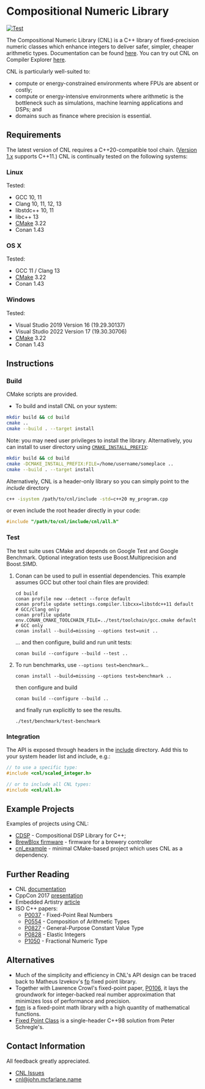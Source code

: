 # Compositional Numeric Library

[![Test](https://github.com/johnmcfarlane/cnl/workflows/Test/badge.svg)](https://github.com/johnmcfarlane/cnl/actions?query=workflow:Test+branch:main)

The Compositional Numeric Library (CNL) is a C++ library of fixed-precision
numeric classes which enhance integers to deliver safer, simpler, cheaper
arithmetic types. Documentation can be found [here](http://johnmcfarlane.github.io/cnl/).
You can try out CNL on Compiler Explorer [here](https://godbolt.org/z/vzdvYzeqW).

CNL is particularly well-suited to:

* compute or energy-constrained environments where FPUs are absent or costly;
* compute or energy-intensive environments where arithmetic is the bottleneck
  such as simulations, machine learning applications and DSPs; and
* domains such as finance where precision is essential.

## Requirements

The latest version of CNL requires a C++20-compatible tool chain.
([Version 1.x](https://github.com/johnmcfarlane/cnl/tree/v1.x) supports C++11.)
CNL is continually tested on the following systems:

### Linux

Tested:

* GCC 10, 11
* Clang 10, 11, 12, 13
* libstdc++ 10, 11
* libc++ 13
* [CMake](https://cmake.org/download/) 3.22
* Conan 1.43

### OS X

Tested:

* GCC 11 / Clang 13
* [CMake](https://cmake.org/download/) 3.22
* Conan 1.43

### Windows

Tested:

* Visual Studio 2019 Version 16 (19.29.30137)
* Visual Studio 2022 Version 17 (19.30.30706)
* [CMake](https://cmake.org/download/) 3.22
* Conan 1.43

## Instructions

### Build

CMake scripts are provided.

* To build and install CNL on your system:

```sh
mkdir build && cd build
cmake ..
cmake --build . --target install
```

Note: you may need user privileges to install the library.
Alternatively, you can install to user directory using [`CMAKE_INSTALL_PREFIX`](https://cmake.org/cmake/help/latest/variable/CMAKE_INSTALL_PREFIX.html#cmake-install-prefix):

```sh
mkdir build && cd build
cmake -DCMAKE_INSTALL_PREFIX:FILE=/home/username/someplace ..
cmake --build . --target install
```

Alternatively, CNL is a header-only library so you can simply point to the
_include_ directory

```sh
c++ -isystem /path/to/cnl/include -std=c++20 my_program.cpp
```

or even include the root header directly in your code:

```c++
#include "/path/to/cnl/include/cnl/all.h"
```

### Test

The test suite uses CMake and depends on Google Test and Google Benchmark.
Optional integration tests use Boost.Multiprecision and Boost.SIMD.

1. Conan can be used to pull in essential dependencies.
   This example assumes GCC but other tool chain files are provided:

   ```shell
   cd build
   conan profile new --detect --force default
   conan profile update settings.compiler.libcxx=libstdc++11 default  # GCC/Clang only
   conan profile update env.CONAN_CMAKE_TOOLCHAIN_FILE=../test/toolchain/gcc.cmake default # GCC only
   conan install --build=missing --options test=unit ..
   ```

   ... and then configure, build and run unit tests:

   ```shell
   conan build --configure --build --test ..
   ```

1. To run benchmarks, use `--options test=benchmark`...

   ```shell
   conan install --build=missing --options test=benchmark ..
   ```

   then configure and build

   ```shell
   conan build --configure --build ..
   ```

   and finally run explicitly to see the results.

   ```shell
   ./test/benchmark/test-benchmark
   ```

### Integration

The API is exposed through headers in the [include](./include/) directory.
Add this to your system header list and include, e.g.:

```c++
// to use a specific type:
#include <cnl/scaled_integer.h>

// or to include all CNL types:
#include <cnl/all.h>
```

## Example Projects

Examples of projects using CNL:

* [CDSP](https://github.com/hbe72/cdsp) - Compositional DSP Library for
  C++;
* [BrewBlox firmware](https://github.com/BrewBlox/brewblox-firmware) - firmware
  for a brewery controller
* [cnl_example](https://github.com/johnmcfarlane/cnl_example) - minimal
  CMake-based project which uses CNL as a dependency.

## Further Reading

* CNL [documentation](http://johnmcfarlane.github.io/cnl/)
* CppCon 2017 [presentation](https://youtu.be/GEfmV3Xcuok)
* Embedded Artistry [article](https://embeddedartistry.com/blog/2017/8/25/c11-fixed-point-arithemetic-library)
* ISO C++ papers:
  * [P0037](http://wg21.link/p0037) - Fixed-Point Real Numbers
  * [P0554](http://wg21.link/p0554) - Composition of Arithmetic Types
  * [P0827](http://wg21.link/p0827) - General-Purpose Constant Value Type
  * [P0828](http://wg21.link/p0828) - Elastic Integers
  * [P1050](http://wg21.link/p1050) - Fractional Numeric Type

## Alternatives

* Much of the simplicity and efficiency in CNL's API design can be traced back
  to Matheus Izvekov's [fp](https://github.com/mizvekov/fp) fixed point library.
* Together with Lawrence Crowl's fixed-point paper, [P0106](https://wg21.link/p0106r0),
  it lays the groundwork for integer-backed real number approximation that minimizes
  loss of performance and precision.
* [fpm](https://github.com/MikeLankamp/fpm) is a fixed-point math library with a
  high quantity of mathematical functions.
* [Fixed Point Class](https://www.codeproject.com/Articles/37636/Fixed-Point-Class)
  is a single-header C++98 solution from Peter Schregle's.

## Contact Information

All feedback greatly appreciated.

* [CNL Issues](https://github.com/johnmcfarlane/cnl/issues)
* [cnl@john.mcfarlane.name](mailto:cnl@john.mcfarlane.name)
